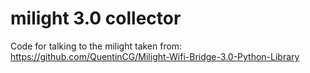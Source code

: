# milight 3.0 collector #

Code for talking to the milight taken from:
https://github.com/QuentinCG/Milight-Wifi-Bridge-3.0-Python-Library

